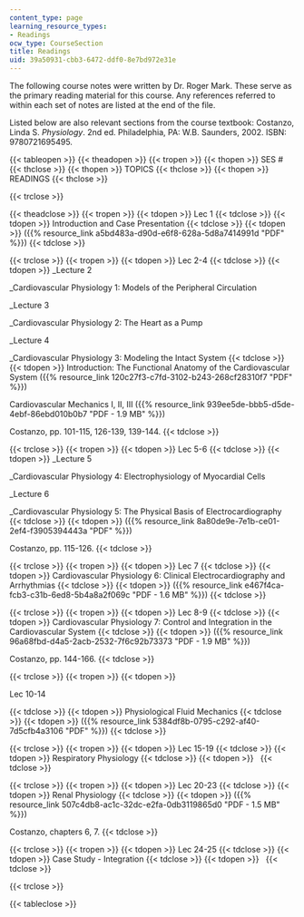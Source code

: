 ```yaml
---
content_type: page
learning_resource_types:
- Readings
ocw_type: CourseSection
title: Readings
uid: 39a50931-cbb3-6472-ddf0-8e7bd972e31e
---
```


The following course notes were written by Dr. Roger Mark. These serve as the primary reading material for this course. Any references referred to within each set of notes are listed at the end of the file.

Listed below are also relevant sections from the course textbook: Costanzo, Linda S. _Physiology_. 2nd ed. Philadelphia, PA: W.B. Saunders, 2002. ISBN: 9780721695495.

{{< tableopen >}}
{{< theadopen >}}
{{< tropen >}}
{{< thopen >}}
SES #
{{< thclose >}}
{{< thopen >}}
TOPICS
{{< thclose >}}
{{< thopen >}}
READINGS
{{< thclose >}}

{{< trclose >}}

{{< theadclose >}}
{{< tropen >}}
{{< tdopen >}}
Lec 1
{{< tdclose >}}
{{< tdopen >}}
Introduction and Case Presentation
{{< tdclose >}}
{{< tdopen >}}
({{% resource_link a5bd483a-d90d-e6f8-628a-5d8a7414991d "PDF" %}})
{{< tdclose >}}

{{< trclose >}}
{{< tropen >}}
{{< tdopen >}}
Lec 2-4
{{< tdclose >}}
{{< tdopen >}}
_Lecture 2  
  
_Cardiovascular Physiology 1: Models of the Peripheral Circulation  
  
_Lecture 3  
  
_Cardiovascular Physiology 2: The Heart as a Pump  
  
_Lecture 4  
  
_Cardiovascular Physiology 3: Modeling the Intact System
{{< tdclose >}}
{{< tdopen >}}
Introduction: The Functional Anatomy of the Cardiovascular System ({{% resource_link 120c27f3-c7fd-3102-b243-268cf28310f7 "PDF" %}})  
  
Cardiovascular Mechanics I, II, III ({{% resource_link 939ee5de-bbb5-d5de-4ebf-86ebd010b0b7 "PDF - 1.9 MB" %}})  
  
Costanzo, pp. 101-115, 126-139, 139-144.
{{< tdclose >}}

{{< trclose >}}
{{< tropen >}}
{{< tdopen >}}
Lec 5-6
{{< tdclose >}}
{{< tdopen >}}
_Lecture 5  
  
_Cardiovascular Physiology 4: Electrophysiology of Myocardial Cells  
  
_Lecture 6  
  
_Cardiovascular Physiology 5: The Physical Basis of Electrocardiography
{{< tdclose >}}
{{< tdopen >}}
({{% resource_link 8a80de9e-7e1b-ce01-2ef4-f3905394443a "PDF" %}})  
  
Costanzo, pp. 115-126.
{{< tdclose >}}

{{< trclose >}}
{{< tropen >}}
{{< tdopen >}}
Lec 7
{{< tdclose >}}
{{< tdopen >}}
Cardiovascular Physiology 6: Clinical Electrocardiography and Arrhythmias
{{< tdclose >}}
{{< tdopen >}}
({{% resource_link e467f4ca-fcb3-c31b-6ed8-5b4a8a2f069c "PDF - 1.6 MB" %}})
{{< tdclose >}}

{{< trclose >}}
{{< tropen >}}
{{< tdopen >}}
Lec 8-9
{{< tdclose >}}
{{< tdopen >}}
Cardiovascular Physiology 7: Control and Integration in the Cardiovascular System
{{< tdclose >}}
{{< tdopen >}}
({{% resource_link 96a68fbd-d4a5-2acb-2532-7f6c92b73373 "PDF - 1.9 MB" %}})  
  
Costanzo, pp. 144-166.
{{< tdclose >}}

{{< trclose >}}
{{< tropen >}}
{{< tdopen >}}


Lec 10-14


{{< tdclose >}}
{{< tdopen >}}
Physiological Fluid Mechanics
{{< tdclose >}}
{{< tdopen >}}
({{% resource_link 5384df8b-0795-c292-af40-7d5cfb4a3106 "PDF" %}})
{{< tdclose >}}

{{< trclose >}}
{{< tropen >}}
{{< tdopen >}}
Lec 15-19
{{< tdclose >}}
{{< tdopen >}}
Respiratory Physiology
{{< tdclose >}}
{{< tdopen >}}
 
{{< tdclose >}}

{{< trclose >}}
{{< tropen >}}
{{< tdopen >}}
Lec 20-23
{{< tdclose >}}
{{< tdopen >}}
Renal Physiology
{{< tdclose >}}
{{< tdopen >}}
({{% resource_link 507c4db8-ac1c-32dc-e2fa-0db3119865d0 "PDF - 1.5 MB" %}})  
  
Costanzo, chapters 6, 7.
{{< tdclose >}}

{{< trclose >}}
{{< tropen >}}
{{< tdopen >}}
Lec 24-25
{{< tdclose >}}
{{< tdopen >}}
Case Study - Integration
{{< tdclose >}}
{{< tdopen >}}
 
{{< tdclose >}}

{{< trclose >}}

{{< tableclose >}}